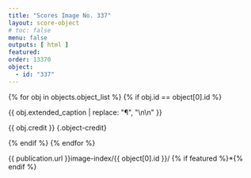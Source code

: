 ```yaml
---
title: "Scores Image No. 337"
layout: score-object
# toc: false
menu: false
outputs: [ html ]
featured: 
order: 13370
object:
  - id: "337"
---
```


{% for obj in objects.object_list %}
{% if obj.id == object[0].id %}

{{ obj.extended_caption | replace: "¶", "\n\n" }}

{{ obj.credit }} {.object-credit}

{% endif %}
{% endfor %}

<div class="object-credit object-url is-print-only">

{{ publication.url }}image-index/{{ object[0].id }}/ {% if featured %}*{% endif %}

</div>
